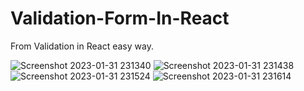 # Validation-Form-In-React
From Validation in React easy way.

![Screenshot 2023-01-31 231340](https://user-images.githubusercontent.com/107460745/215841670-b4b575d8-3fc0-4ebb-b73b-438655ee9556.png)
![Screenshot 2023-01-31 231438](https://user-images.githubusercontent.com/107460745/215841678-cabe243c-3151-45f7-8985-80921251a135.png)
![Screenshot 2023-01-31 231524](https://user-images.githubusercontent.com/107460745/215841686-be2e3ce6-e403-46fa-a185-b7307638e260.png)
![Screenshot 2023-01-31 231614](https://user-images.githubusercontent.com/107460745/215841658-60cdb778-49ff-4c3e-8579-b97140608761.png)
